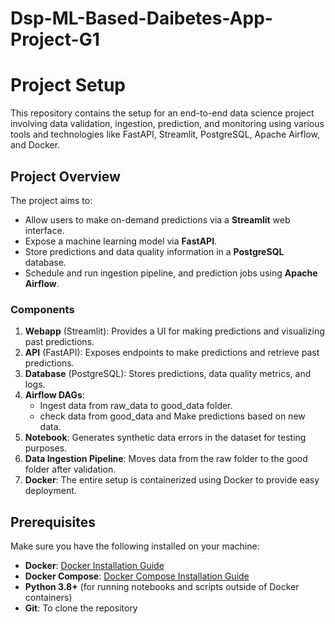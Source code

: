 # Dsp-ML-Based-Daibetes-App-Project-G1

# Project Setup

This repository contains the setup for an end-to-end data science project involving data validation, ingestion, prediction, and monitoring using various tools and technologies like FastAPI, Streamlit, PostgreSQL, Apache Airflow, and Docker.

## Project Overview

The project aims to:

- Allow users to make on-demand predictions via a **Streamlit** web interface.
- Expose a machine learning model via **FastAPI**.
- Store predictions and data quality information in a **PostgreSQL** database.
- Schedule and run ingestion pipeline, and prediction jobs using **Apache Airflow**.

### Components

1. **Webapp** (Streamlit): Provides a UI for making predictions and visualizing past predictions.
2. **API** (FastAPI): Exposes endpoints to make predictions and retrieve past predictions.
3. **Database** (PostgreSQL): Stores predictions, data quality metrics, and logs.
4. **Airflow DAGs**: 
    - Ingest data from raw_data to good_data folder.
    - check data from good_data and Make predictions based on new data.
5. **Notebook**: Generates synthetic data errors in the dataset for testing purposes.
6. **Data Ingestion Pipeline**: Moves data from the raw folder to the good folder after validation.
7. **Docker**: The entire setup is containerized using Docker to provide easy deployment.

## Prerequisites

Make sure you have the following installed on your machine:

- **Docker**: [Docker Installation Guide](https://docs.docker.com/get-docker/)
- **Docker Compose**: [Docker Compose Installation Guide](https://docs.docker.com/compose/install/)
- **Python 3.8+** (for running notebooks and scripts outside of Docker containers)
- **Git**: To clone the repository